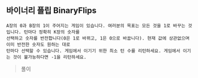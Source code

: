 ## 바이너리 플립 BinaryFlips

```
A장의 0과 B장의 1이 주어지는 게임이 있습니다. 여러분의 목표는 모든 것을 1로 바꾸는 것입니다. 턴마다 정확히 K장의 숫자를
선택하고 숫자를 반전합니다(0은 1로 바뀌고, 1은 0으로 바꿉니다). 현재 값에 상관없으며 이미 반전한 숫자도 원하는 대로
턴마다 선택할 수 있습니다. 게임에서 이기기 위한 최소 턴 수를 리턴하세요. 게임에서 이기는 것이 불가능하다면 -1을 리턴하세요.
```

>풀이
```

```

```cpp

```
